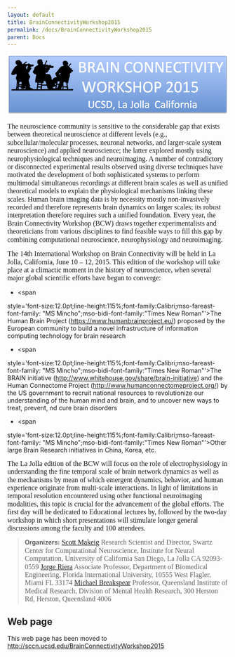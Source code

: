 ```yaml
---
layout: default
title: BrainConnectivityWorkshop2015
permalink: /docs/BrainConnectivityWorkshop2015
parent: Docs
---
```


<center>

![600pix](../assets/images/BCW2015web.png)

</center>

<span
style='font-size:12.0pt;line-height:115%;font-family:Calibri;mso-fareast-font-family:
"MS Mincho";mso-bidi-font-family:"Times New Roman"'> The neuroscience
community is sensitive to the considerable gap that exists between
theoretical neuroscience at different levels (e.g.,
subcellular/molecular processes, neuronal networks, and larger-scale
system neuroscience) and applied neuroscience; the latter explored
mostly using neurophysiological techniques and neuroimaging. A number of
contradictory or disconnected experimental results observed using
diverse techniques have motivated the development of both sophisticated
systems to perform multimodal simultaneous recordings at different brain
scales as well as unified theoretical models to explain the
physiological mechanisms linking these scales. Human brain imaging data
is by necessity mostly non-invasively recorded and therefore represents
brain dynamics on larger scales; its robust interpretation therefore
requires such a unified foundation. Every year, the Brain Connectivity
Workshop (BCW) draws together experimentalists and theoreticians from
various disciplines to find feasible ways to fill this gap by combining
computational neuroscience, neurophysiology and neuroimaging.</span>

<span
style='font-size:12.0pt;line-height:115%;font-family:Calibri;mso-fareast-font-family:
"MS Mincho";mso-bidi-font-family:"Times New Roman"'>The 14th
International Workshop on Brain Connectivity will be held in La Jolla,
California, June 10 – 12, 2015. This edition of the workshop will take
place at a climactic moment in the history of neuroscience, when several
major global scientific efforts have begun to converge:</span>

  - \<span

style='font-size:12.0pt;line-height:115%;font-family:Calibri;mso-fareast-font-family:
"MS Mincho";mso-bidi-font-family:"Times New Roman"'\>The Human Brain
Project (https://www.humanbrainproject.eu/) proposed by the European
community to build a novel infrastructure of information computing
technology for brain research</span>

  - \<span

style='font-size:12.0pt;line-height:115%;font-family:Calibri;mso-fareast-font-family:
"MS Mincho";mso-bidi-font-family:"Times New Roman"'\>The BRAIN
initiative (http://www.whitehouse.gov/share/brain-initiative) and the
Human Connectome Project (http://www.humanconnectomeproject.org/) by the
US government to recruit national resources to revolutionize our
understanding of the human mind and brain, and to uncover new ways to
treat, prevent, nd cure brain disorders</span>

  - \<span

style='font-size:12.0pt;line-height:115%;font-family:Calibri;mso-fareast-font-family:
"MS Mincho";mso-bidi-font-family:"Times New Roman"'\>Other large Brain
Research initiatives in China, Korea, etc.</span>

<span
style='font-size:12.0pt;line-height:115%;font-family:Calibri;mso-fareast-font-family:
"MS Mincho";mso-bidi-font-family:"Times New Roman"'>The La Jolla edition
of the BCW will focus on the role of electrophysiology in understanding
the fine temporal scale of brain network dynamics as well as the
mechanisms by mean of which emergent dynamics, behavior, and human
experience originate from multi-scale interactions. In light of
limitations in temporal resolution encountered using other functional
neuroimaging modalities, this topic is crucial for the advancement of
the global efforts. The first day will be dedicated to Educational
lectures by, followed by the two-day workshop in which short
presentations will stimulate longer general discussions among the
faculty and 100 attendees.</span>

> <b>Organizers:</b>
> <span
> style='font-size:12.0pt;line-height:115%;font-family:Calibri;mso-fareast-font-family:
> "MS Mincho";mso-bidi-font-family:"Times New Roman"'>[Scott
> Makeig](http://sccn.ucsd.edu/~scott) Research Scientist and Director,
> Swartz Center for Computational Neuroscience, Institute for Neural
> Computation, University of California San Diego, La Jolla CA
> 92093-0559
> [Jorge Riera](http://nmd.fiu.edu) Associate Professor, Department of
> Biomedical Engineering, Florida International University, 10555 West
> Flagler, Miami FL 33174
> [Michael
> Breakspear](http://www.qimrberghofer.edu.au/page/Lab/Systems_Neuroscience_Group/)
> Professor, Queensland Institute of Medical Research, Division of
> Mental Health Research, 300 Herston Rd, Herston, Queensland 4006
> </span>

## <b>Web page</b>

This web page has been moved to
<http://sccn.ucsd.edu/BrainConnectivityWorkshop2015>